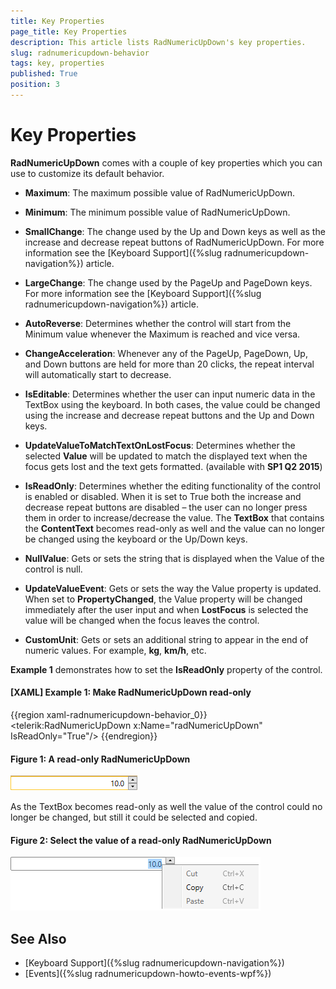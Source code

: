 ```yaml
---
title: Key Properties
page_title: Key Properties
description: This article lists RadNumericUpDown's key properties.
slug: radnumericupdown-behavior
tags: key, properties
published: True
position: 3
---
```


# Key Properties

__RadNumericUpDown__ comes with a couple of key properties which you can use to customize its default behavior.

* __Maximum__: The maximum possible value of RadNumericUpDown.

* __Minimum__: The minimum possible value of RadNumericUpDown.

* __SmallChange__: The change used by the Up and Down keys as well as the increase and decrease repeat buttons of RadNumericUpDown. For more information see the [Keyboard Support]({%slug radnumericupdown-navigation%}) article.

* __LargeChange__: The change used by the PageUp and PageDown keys. For more information see the [Keyboard Support]({%slug radnumericupdown-navigation%}) article.

* __AutoReverse__: Determines whether the control will start from the Minimum value whenever the Maximum is reached and vice versa.

* __ChangeAcceleration__: Whenever any of the PageUp, PageDown, Up, and Down buttons are held for more than 20 clicks, the repeat interval will automatically start to decrease.

* __IsEditable__: Determines whether the user can input numeric data in the TextBox using the keyboard. In both cases, the value could be changed using the increase and decrease repeat buttons and the Up and Down keys.

* __UpdateValueToMatchTextOnLostFocus__: Determines whether the selected __Value__ will be updated to match the displayed text when the focus gets lost and the text gets formatted. (available with **SP1 Q2 2015**) 

* __IsReadOnly__: Determines whether the editing functionality of the control is enabled or disabled. When it is set to True both the increase and decrease repeat buttons are disabled – the user can no longer press them in order to increase/decrease the value. The __TextBox__ that contains the __ContentText__ becomes read-only as well and the value can no longer be changed using the keyboard or the Up/Down keys.

* __NullValue__: Gets or sets the string that is displayed when the Value of the control is null.

* __UpdateValueEvent__: Gets or sets the way the Value property is updated. When set to **PropertyChanged**, the Value property will be changed immediately after the user input and when **LostFocus** is selected the value will be changed when the focus leaves the control.

* __CustomUnit__: Gets or sets an additional string to appear in the end of numeric values. For example, **kg**, **km/h**, etc.

**Example 1** demonstrates how to set the **IsReadOnly** property of the control.

#### __[XAML] Example 1: Make RadNumericUpDown read-only__

{{region xaml-radnumericupdown-behavior_0}}
	<telerik:RadNumericUpDown x:Name="radNumericUpDown" IsReadOnly="True"/>
{{endregion}}

#### Figure 1: A read-only RadNumericUpDown

![A read-only RadNumericUpDown](images/RadNumericUpDown_Features_Behavior_01.png)

As the TextBox becomes read-only as well the value of the control could no longer be changed, but still it could be selected and copied.

#### Figure 2: Select the value of а read-only RadNumericUpDown

![Select the value of а read-only RadNumericUpDown](images/RadNumericUpDown_Features_Behavior_02.png)

## See Also

* [Keyboard Support]({%slug radnumericupdown-navigation%})
* [Events]({%slug radnumericupdown-howto-events-wpf%})